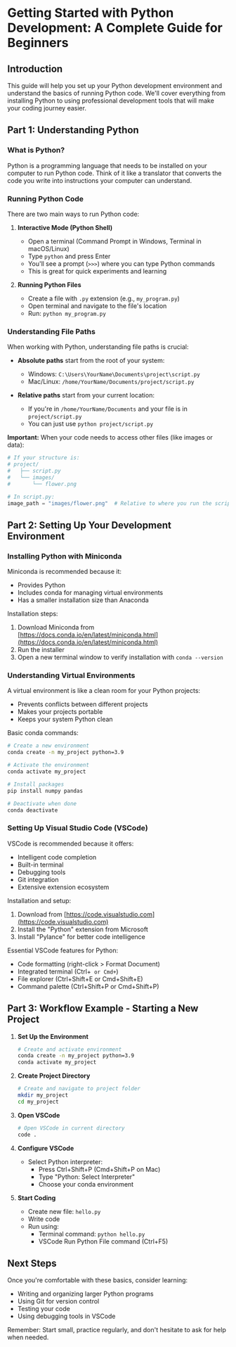 # Getting Started with Python Development: A Complete Guide for Beginners

## Introduction

This guide will help you set up your Python development environment and understand the basics of running Python code. We'll cover everything from installing Python to using professional development tools that will make your coding journey easier.

## Part 1: Understanding Python

### What is Python?

Python is a programming language that needs to be installed on your computer to run Python code. Think of it like a translator that converts the code you write into instructions your computer can understand.

### Running Python Code

There are two main ways to run Python code:

1. **Interactive Mode (Python Shell)**
   - Open a terminal (Command Prompt in Windows, Terminal in macOS/Linux)
   - Type `python` and press Enter
   - You'll see a prompt (`>>>`) where you can type Python commands
   - This is great for quick experiments and learning

2. **Running Python Files**
   - Create a file with `.py` extension (e.g., `my_program.py`)
   - Open terminal and navigate to the file's location
   - Run: `python my_program.py`

### Understanding File Paths

When working with Python, understanding file paths is crucial:

- **Absolute paths** start from the root of your system:
  - Windows: `C:\Users\YourName\Documents\project\script.py`
  - Mac/Linux: `/home/YourName/Documents/project/script.py`

- **Relative paths** start from your current location:
  - If you're in `/home/YourName/Documents` and your file is in `project/script.py`
  - You can just use `python project/script.py`

**Important:** When your code needs to access other files (like images or data):
```python
# If your structure is:
# project/
#   ├── script.py
#   └── images/
#       └── flower.png

# In script.py:
image_path = "images/flower.png"  # Relative to where you run the script
```

## Part 2: Setting Up Your Development Environment

### Installing Python with Miniconda

Miniconda is recommended because it:
- Provides Python
- Includes conda for managing virtual environments
- Has a smaller installation size than Anaconda

Installation steps:
1. Download Miniconda from [https://docs.conda.io/en/latest/miniconda.html](https://docs.conda.io/en/latest/miniconda.html)
2. Run the installer
3. Open a new terminal window to verify installation with `conda --version`

### Understanding Virtual Environments

A virtual environment is like a clean room for your Python projects:
- Prevents conflicts between different projects
- Makes your projects portable
- Keeps your system Python clean

Basic conda commands:
```bash
# Create a new environment
conda create -n my_project python=3.9

# Activate the environment
conda activate my_project

# Install packages
pip install numpy pandas

# Deactivate when done
conda deactivate
```

### Setting Up Visual Studio Code (VSCode)

VSCode is recommended because it offers:
- Intelligent code completion
- Built-in terminal
- Debugging tools
- Git integration
- Extensive extension ecosystem

Installation and setup:
1. Download from [https://code.visualstudio.com](https://code.visualstudio.com)
2. Install the "Python" extension from Microsoft
3. Install "Pylance" for better code intelligence

Essential VSCode features for Python:
- Code formatting (right-click > Format Document)
- Integrated terminal (Ctrl+` or Cmd+`)
- File explorer (Ctrl+Shift+E or Cmd+Shift+E)
- Command palette (Ctrl+Shift+P or Cmd+Shift+P)

## Part 3: Workflow Example - Starting a New Project

1. **Set Up the Environment**
   ```bash
   # Create and activate environment
   conda create -n my_project python=3.9
   conda activate my_project
   ```

2. **Create Project Directory**
   ```bash
   # Create and navigate to project folder
   mkdir my_project
   cd my_project
   ```

3. **Open VSCode**
   ```bash
   # Open VSCode in current directory
   code .
   ```

4. **Configure VSCode**
   - Select Python interpreter:
     - Press Ctrl+Shift+P (Cmd+Shift+P on Mac)
     - Type "Python: Select Interpreter"
     - Choose your conda environment

5. **Start Coding**
   - Create new file: `hello.py`
   - Write code
   - Run using:
     - Terminal command: `python hello.py`
     - VSCode Run Python File command (Ctrl+F5)

## Next Steps

Once you're comfortable with these basics, consider learning:
- Writing and organizing larger Python programs
- Using Git for version control
- Testing your code
- Using debugging tools in VSCode

Remember: Start small, practice regularly, and don't hesitate to ask for help when needed.
